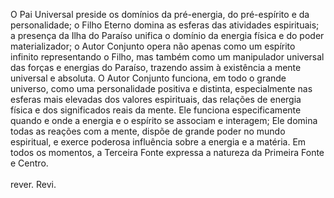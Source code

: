 ﻿O Pai Universal preside os domínios da pré-energia, do pré-espírito e da personalidade; o Filho Eterno domina as esferas das atividades espirituais; a presença da Ilha do Paraíso unifica o domínio da energia física e do poder materializador; o Autor Conjunto opera não apenas como um espírito infinito representando o Filho, mas também como um manipulador universal das forças e energias do Paraíso, trazendo assim à existência a mente universal e absoluta. O Autor Conjunto funciona, em todo o grande universo, como uma personalidade positiva e distinta, especialmente nas esferas mais elevadas dos valores espirituais, das relações de energia física e dos significados reais da mente. Ele funciona  especificamente quando e onde a energia e o espírito se associam e interagem; Ele domina todas as reações com a mente, dispõe de grande poder no mundo espiritual, e exerce poderosa influência sobre a energia e a matéria. Em todos os momentos, a Terceira Fonte expressa a natureza da Primeira Fonte e Centro.<BR><BR>rever. Revi.
